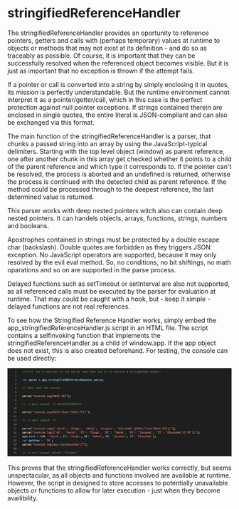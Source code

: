 # stringifiedReferenceHandler

The stringifiedReferenceHandler provides an oportunity to reference pointers, getters and calls with (perhaps temporary) values at runtime to objects or methods that may not exist at its definition - and do so as traceably as possible. Of course, it is important that they can be successfully resolved when the referenced object becomes visible. But it is just as important that no exception is thrown if the attempt fails.

If a pointer or call is converted into a string by simply enclosing it in quotes, its mission is perfectly understandable. But the runtime environment cannot interpret it as a pointer/getter/call, which in this case is the perfect protection against null pointer exceptions. If strings contained therein are enclosed in single quotes, the entire literal is JSON-compliant and can also be exchanged via this format.

The main function of the stringifiedReferenceHandler is a parser, that chunks a passed string into an array by using the JavaScript-typical delimiters. Starting with the top level object (window) as parent reference, one after another chunk in this array get checked whether it points to a child of the parent reference and which type it corresponds to. If the pointer can't be resolved, the process is aborted and an undefined is returned, otherwise the process is continued with the detected child as parent reference. If the method could be processed through to the deepest reference, the last determined value is returned.

This parser works with deep nested pointers witch also can contain deep nested pointers. It can handels objects, arrays, functions, strings, numbers and booleans. 

Apostrophes contained in strings must be protected by a double escape char (backslash). Double quotes are forbidden as they triggers JSON exception. No JavaScript operators are supported, because it may only resolved by the evil eval method. So, no conditions, no bit shiftings, no math oparations and so on are supported in the parse process.

Delayed functions such as setTimeout or setInterval are also not supported, as all referenced calls must be executed by the parser for evaluation at runtime. That may could be caught with a hook, but - keep it simple - delayed functions are not real references.

To see how the Stringified Reference Handler works, simply embed the app_stringifiedReferenceHandler.js script in an HTML file. The script contains a selfinvoking function that implements the stringifiedReferenceHandler as a child of window.app. If the app object does not exist, this is also created beforehand. For testing, the console can be used directly:

![console](https://github.com/Ben-zen-Berg/stringifiedReferenceHandler/blob/main/img/console.jpg)

This proves that the stringifiedReferenceHandler works correctly, but seems unspectacular, as all objects and functions involved are available at runtime. However, the script is designed to store accesses to potentially unavailable objects or functions to allow for later execution - just when they become availibility.

